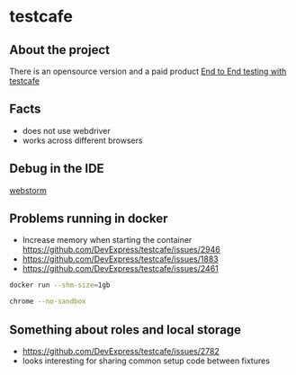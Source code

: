 # testcafe
## About the project
There is an opensource version and a paid product
[End to End testing with testcafe](https://www.youtube.com/watch?v=i5-EUAIcxLA)

## Facts
- does not use webdriver
- works across different browsers

## Debug in the IDE
[webstorm](https://devexpress.github.io/tetcafe/documentation/recipes/debug-tests/webstorm.html)

## Problems running in docker
- Increase memory when starting the container https://github.com/DevExpress/testcafe/issues/2946
- https://github.com/DevExpress/testcafe/issues/1883
- https://github.com/DevExpress/testcafe/issues/2461

```bash
docker run --shm-size=1gb
```
```bash
chrome --no-sandbox
```
## Something about roles and local storage
- https://github.com/DevExpress/testcafe/issues/2782
- looks interesting for sharing common setup code between fixtures
